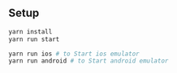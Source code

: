 ## Setup

```bash
yarn install
yarn run start
```

```bash
yarn run ios # to Start ios emulator
yarn run android # to Start android emulator
```



